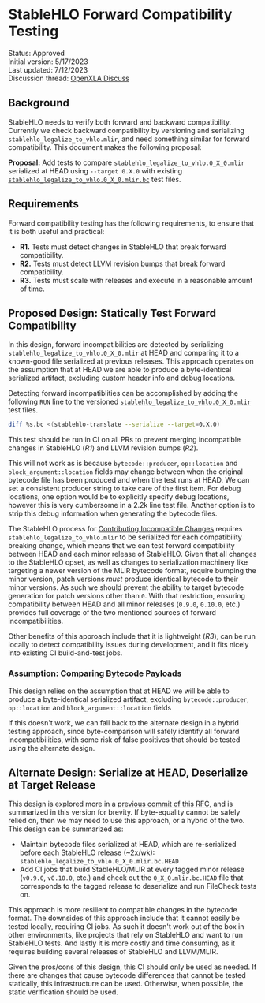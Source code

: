 # StableHLO Forward Compatibility Testing

Status: Approved<br/>
Initial version: 5/17/2023<br/>
Last updated: 7/12/2023<br/>
Discussion thread: [OpenXLA Discuss](https://groups.google.com/a/openxla.org/g/openxla-discuss/c/hAL5pFCKl-g)

## Background

StableHLO needs to verify both forward and backward compatibility. Currently we
check backward compatibility by versioning and serializing
`stablehlo_legalize_to_vhlo.mlir`, and need something similar for forward
compatibility. This document makes the following proposal:

**Proposal:** Add tests to compare `stablehlo_legalize_to_vhlo.0_X_0.mlir`
serialized at HEAD using `--target 0.X.0` with existing [`stablehlo_legalize_to_vhlo.0_X_0.mlir.bc`](https://github.com/openxla/stablehlo/blob/main/stablehlo/tests/vhlo/stablehlo_legalize_to_vhlo.0_9_0.mlir.bc)
test files.

## Requirements

Forward compatibility testing has the following requirements, to ensure that it
is both useful and practical:

* **R1.** Tests must detect changes in StableHLO that break forward compatibility.
* **R2.** Tests must detect LLVM revision bumps that break forward compatibility.
* **R3.** Tests must scale with releases and execute in a reasonable amount
of time.

## Proposed Design: Statically Test Forward Compatibility

In this design, forward incompatibilities are detected by serializing
`stablehlo_legalize_to_vhlo.0_X_0.mlir` at HEAD and comparing it to a
known-good file serialized at previous releases. This approach
operates on the assumption that at HEAD we are able to produce a byte-identical
serialized artifact, excluding custom header info and debug locations.

Detecting forward incompatiblities can be accomplished by adding the following
`RUN` line to the versioned [`stablehlo_legalize_to_vhlo.0_X_0.mlir`](https://github.com/search?q=repo%3Aopenxla%2Fstablehlo+path%3A**%2Fstablehlo_legalize_to_vhlo.0_*&type=code)
test files.

```bash
diff %s.bc <(stablehlo-translate --serialize --target=0.X.0)
```

This test should be run in CI on all PRs to prevent merging incompatible changes
in StableHLO (_R1_) and LLVM revision bumps (_R2_).

This will not work as is because `bytecode::producer`, `op::location` and
`block_argument::location` fields may change between when the original bytecode
file has been produced and when the test runs at HEAD. We can set a consistent
producer string to take care of the first item. For debug locations, one option
would be to explicitly specify debug locations, however this is very cumbersome
in a 2.2k line test file. Another option is to strip this debug information
when generating the bytecode files.

The StableHLO process for [Contributing Incompatible Changes](https://github.com/openxla/stablehlo/blob/main/docs/vhlo.md#add-versioned-serialization-test)
requires `stablehlo_legalize_to_vhlo.mlir` to be serialized for each
compatibility breaking change, which means that we can test forward
compatibility between HEAD and each minor release of StableHLO. Given that
all changes to the StableHLO opset, as well as changes to serialization
machinery like targeting a newer version of the MLIR bytecode format, require
bumping the minor version, patch versions _must_ produce identical bytecode to
their minor versions. As such we should prevent the ability to target bytecode
generation for patch versions other than `0`. With that restriction, ensuring
compatibility between HEAD and all minor releases (`0.9.0`, `0.10.0`, etc.)
provides full coverage of the two mentioned sources of forward
incompatibilities.

Other benefits of this approach include that it is lightweight (_R3_), can be run
locally to detect compatibility issues during development, and it fits nicely into
existing CI build-and-test jobs.

### Assumption: Comparing Bytecode Payloads

This design relies on the assumption that at HEAD we will be able to produce
a byte-identical serialized artifact, excluding `bytecode::producer`,
`op::location` and `block_argument::location` fields

If this doesn't work, we can fall back to the alternate design in a hybrid
testing approach, since byte-comparison will safely identify all forward
incompatibilities, with some risk of false positives that should be tested
using the alternate design.

## Alternate Design: Serialize at HEAD, Deserialize at Target Release

This design is explored more in a [previous commit of this RFC](https://github.com/openxla/stablehlo/blob/0792eb75e85c54f9d106878569b088d03c568b70/rfcs/20230517-forward-compatibility-testing.md#preferred-design-serialize-at-head-deserialize-at-target-release),
and is summarized in this version for brevity. If byte-equality cannot be safely
relied on, then we may need to use this approach, or a hybrid of the two. This
design can be summarized as:

* Maintain bytecode files serialized at HEAD, which are re-serialized before
  each StableHLO release (~2x/wk):
  `stablehlo_legalize_to_vhlo.0_X_0.mlir.bc.HEAD`
* Add CI jobs that build StableHLO/MLIR at every tagged minor release
  (`v0.9.0`, `v0.10.0`, etc.) and check out the `0_X_0.mlir.bc.HEAD` file that
  corresponds to the tagged release to deserialize and run FileCheck tests on.

This approach is more resilient to compatible changes in the bytecode format.
The downsides of this approach include that it cannot easily be tested locally,
requiring CI jobs. As such it doesn't work out of the box in other environments,
like projects that rely on StableHLO and want to run StableHLO tests. And
lastly it is more costly and time consuming, as it requires building several
releases of StableHLO and LLVM/MLIR.

Given the pros/cons of this design, this CI should only be used as needed.
If there are changes that cause bytecode differences that cannot be tested
statically, this infrastructure can be used. Otherwise, when possible, the
static verification should be used.
